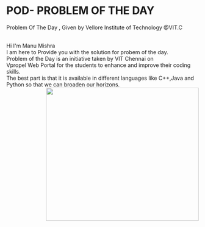 # POD- PROBLEM OF THE DAY
Problem Of The Day , Given by Vellore Institute of Technology @VIT.C
<br>
<br>
<div float="left"> Hi I'm Manu Mishra<br> I am  here to Provide you with the solution for probem of the day.<br>Problem of the Day is an initiative taken by VIT Chennai on <br>Vpropel Web Portal for the students to enhance and improve their coding skills. <br>The best part is that it is available in different languages like C++,Java and Python so that we can broaden our horizons.</h1>  </div>
<img align="right" height="350" width="400" src="https://cdn.dribbble.com/users/416610/screenshots/4801105/media/be031f8d02ca8cc404d44be54ee2c493.gif" /> </a>
